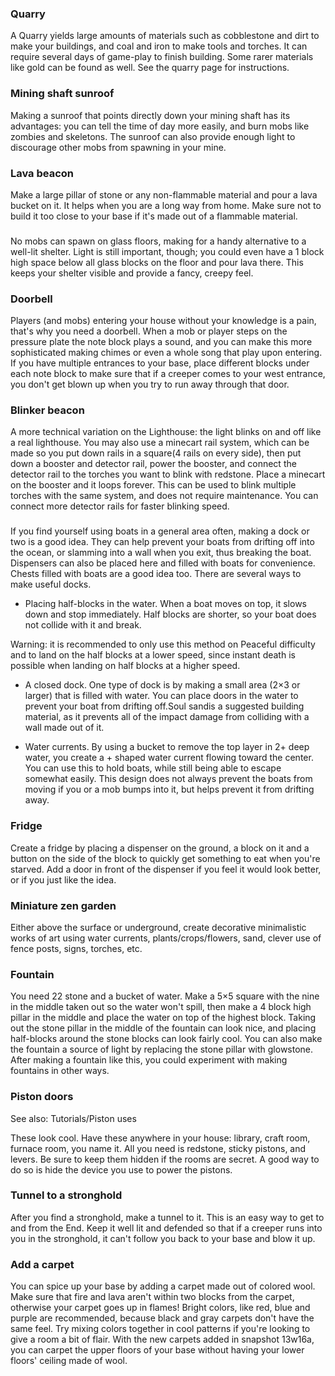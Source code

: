 ### Quarry
A Quarry yields large amounts of materials such as cobblestone and dirt to make your buildings, and coal and iron to make tools and torches. It can require several days of game-play to finish building. Some rarer materials like gold can be found as well. See the quarry page for instructions.

### Mining shaft sunroof
Making a sunroof that points directly down your mining shaft has its advantages: you can tell the time of day more easily, and burn mobs like zombies and skeletons. The sunroof can also provide enough light to discourage other mobs from spawning in your mine.

### Lava beacon
Make a large pillar of stone or any non-flammable material and pour a lava bucket on it. It helps when you are a long way from home. Make sure not to build it too close to your base if it's made out of a flammable material.

### 
No mobs can spawn on glass floors, making for a handy alternative to a well-lit shelter. Light is still important, though; you could even have a 1 block high space below all glass blocks on the floor and pour lava there. This keeps your shelter visible and provide a fancy, creepy feel.

### Doorbell
Players (and mobs) entering your house without your knowledge is a pain, that's why you need a doorbell. When a mob or player steps on the pressure plate the note block plays a sound, and you can make this more sophisticated making chimes or even a whole song that play upon entering.
If you have multiple entrances to your base, place different blocks under each note block to make sure that if a creeper comes to your west entrance, you don't get blown up when you try to run away through that door.

### Blinker beacon
A more technical variation on the Lighthouse: the light blinks on and off like a real lighthouse.
You may also use a minecart rail system, which can be made so you put down rails in a square(4 rails on every side), then put down a booster and detector rail, power the booster, and connect the detector rail to the torches you want to blink with redstone. Place a minecart on the booster and it loops forever.
This can be used to blink multiple torches with the same system, and does not require maintenance. You can connect more detector rails for faster blinking speed.

### 
If you find yourself using boats in a general area often, making a dock or two is a good idea. They can help prevent your boats from drifting off into the ocean, or slamming into a wall when you exit, thus breaking the boat. Dispensers can also be placed here and filled with boats for convenience. Chests filled with boats are a good idea too. There are several ways to make useful docks.

- Placing half-blocks in the water. When a boat moves on top, it slows down and stop immediately. Half blocks are shorter, so your boat does not collide with it and break.

Warning: it is recommended to only use this method on Peaceful difficulty and to land on the half blocks at a lower speed, since instant death is possible when landing on half blocks at a higher speed.

- A closed dock. One type of dock is by making a small area (2×3 or larger) that is filled with water. You can place doors in the water to prevent your boat from drifting off.Soul sandis a suggested building material, as it prevents all of the impact damage from colliding with a wall made out of it.

- Water currents. By using a bucket to remove the top layer in 2+ deep water, you create a + shaped water current flowing toward the center. You can use this to hold boats, while still being able to escape somewhat easily. This design does not always prevent the boats from moving if you or a mob bumps into it, but helps prevent it from drifting away.

### Fridge
Create a fridge by placing a dispenser on the ground, a block on it and a button on the side of the block to quickly get something to eat when you're starved. Add a door in front of the dispenser if you feel it would look better, or if you just like the idea.

### Miniature zen garden
Either above the surface or underground, create decorative minimalistic works of art using water currents, plants/crops/flowers, sand, clever use of fence posts, signs, torches, etc.

### Fountain
You need 22 stone and a bucket of water. Make a 5×5 square with the nine in the middle taken out so the water won't spill, then make a 4 block high pillar in the middle and place the water on top of the highest block. Taking out the stone pillar in the middle of the fountain can look nice, and placing half-blocks around the stone blocks can look fairly cool. You can also make the fountain a source of light by replacing the stone pillar with glowstone. After making a fountain like this, you could experiment with making fountains in other ways.

### Piston doors
See also: Tutorials/Piston uses

These look cool. Have these anywhere in your house: library, craft room, furnace room, you name it. All you need is redstone, sticky pistons, and levers. Be sure to keep them hidden if the rooms are secret. A good way to do so is hide the device you use to power the pistons.

### Tunnel to a stronghold
After you find a stronghold, make a tunnel to it. This is an easy way to get to and from the End. Keep it well lit and defended so that if a creeper runs into you in the stronghold, it can't follow you back to your base and blow it up.

### Add a carpet
You can spice up your base by adding a carpet made out of colored wool. Make sure that fire and lava aren't within two blocks from the carpet, otherwise your carpet goes up in flames! Bright colors, like red, blue and purple are recommended, because black and gray carpets don't have the same feel. Try mixing colors together in cool patterns if you're looking to give a room a bit of flair. With the new carpets added in snapshot 13w16a, you can carpet the upper floors of your base without having your lower floors' ceiling made of wool.


